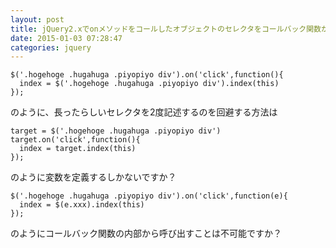 ```yaml
---
layout: post
title: jQuery2.xでonメソッドをコールしたオブジェクトのセレクタをコールバック関数から参照するには？
date: 2015-01-03 07:28:47
categories: jquery
---
```

<!-- {% raw %} -->
<pre><code>$('.hogehoge .hugahuga .piyopiyo div').on('click',function(){
  index = $('.hogehoge .hugahuga .piyopiyo div').index(this)
});
</code></pre>

<p>のように、長ったらしいセレクタを2度記述するのを回避する方法は</p>

<pre><code>target = $('.hogehoge .hugahuga .piyopiyo div')
target.on('click',function(){
  index = target.index(this)
});
</code></pre>

<p>のように変数を定義するしかないですか？</p>

<pre><code>$('.hogehoge .hugahuga .piyopiyo div').on('click',function(e){
  index = $(e.xxx).index(this)
});
</code></pre>

<p>のようにコールバック関数の内部から呼び出すことは不可能ですか？</p>
<!-- {% endraw %} -->
